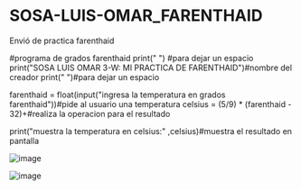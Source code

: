 # SOSA-LUIS-OMAR_FARENTHAID
Envió de practica farenthaid

#programa de grados farenthaid 
print(" ") #para dejar un espacio
print("SOSA LUIS OMAR 3-W: MI PRACTICA DE FARENTHAID")#nombre del creador
print(" ")#para dejar un espacio

farenthaid = float(input("ingresa la temperatura en grados farenthaid"))#pide al usuario una temperatura
celsius = (5/9) * (farenthaid - 32)+#realiza la operacion para el resultado

print("muestra la temperatura en celsius:" ,celsius)#muestra el resultado en pantalla


![image](https://github.com/user-attachments/assets/a28d4e95-e1f4-476e-a89d-da595e8543ff)

![image](https://github.com/user-attachments/assets/8b2733d1-25e5-44a5-a908-d3e5af853d13)
